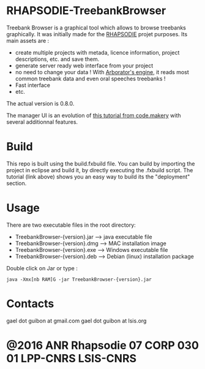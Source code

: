 RHAPSODIE-TreebankBrowser
===============

Treebank Browser is a graphical tool which allows to browse treebanks graphically. It was initially made for the [RHAPSODIE](http://www.projet-rhapsodie.fr/) projet purposes. Its main assets are :
- create multiple projects with metada, licence information, project descriptions, etc. and save them.
- generate server ready web interface from your project
- no need to change your data ! With [Arborator's engine](http://arborator.ilpga.fr/), it reads most common treebank data and even oral speeches treebanks !
- Fast interface
- etc.


The actual version is 0.8.0. 

The manager UI is an evolution of [this tutorial from code.makery](http://code.makery.ch/library/javafx-8-tutorial/ "code.makery tutorial") with several additionnal features.


# Build

This repo is built using the build.fxbuild file. You can build by importing the project in eclipse and build it, by directly executing the .fxbuild script.
The tutorial (link above) shows you an easy way to build its the "deployment" section.

# Usage

There are two executable files in the root directory:
- TreebankBrowser-{version}.jar --> java executable file
- TreebankBrowser-{version}.dmg --> MAC installation image
- TreebankBrowser-{version}.exe --> Windows executable file
- TreebankBrowser-{version}.deb --> Debian (linux) installation package

Double click on Jar or type :

```
java -Xmx[nb RAM]G -jar TreebankBrowser-{version}.jar
```

# Contacts

gael dot guibon at gmail.com
gael dot guibon at lsis.org

@2016 ANR Rhapsodie 07 CORP 030 01 LPP-CNRS LSIS-CNRS
=======
